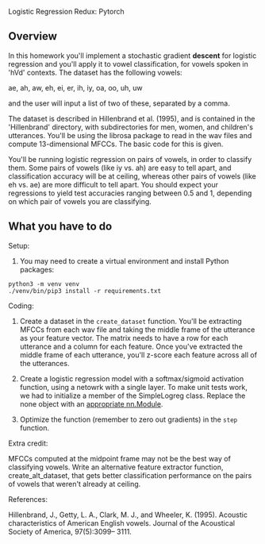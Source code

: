 Logistic Regression Redux: Pytorch


Overview
--------

In this homework you'll implement a stochastic gradient **descent** for
logistic regression and you'll apply it to vowel classification, for vowels
spoken in 'hVd' contexts.  The dataset has the following vowels:

   ae, ah, aw, eh, ei, er, ih, iy, oa, oo, uh, uw

and the user will input a list of two of these, separated by a comma.

The dataset is described in Hillenbrand et al. (1995), and is contained
in the 'Hillenbrand' directory, with subdirectories for men, women, and
children's utterances.  You'll be using the librosa package to read in
the wav files and compute 13-dimensional MFCCs.  The basic code for this 
is given.

You'll be running logistic regression on pairs of vowels, in order to
classify them.  Some pairs of vowels (like iy vs. ah) are easy to tell 
apart, and classification accuracy will be at ceiling, whereas other pairs 
of vowels (like eh vs. ae) are more difficult to tell apart.  You should 
expect your regressions to yield test accuracies ranging between 0.5 and 1, 
depending on which pair of vowels you are classifying.


What you have to do
----

Setup:

1. You may need to create a virtual environment and install Python
   packages:
   
```
python3 -m venv venv
./venv/bin/pip3 install -r requirements.txt
```

Coding:

1. Create a dataset in the `create_dataset` function.  You'll be extracting 
   MFCCs from each wav file and taking the middle frame of the utterance as 
   your feature vector.  The matrix needs to have a row for each utterance 
   and a column for each feature.  Once you've extracted the middle frame of
   each utterance, you'll z-score each feature across all of the utterances.

3. Create a logistic regression model with a softmax/sigmoid activation
   function, using a netowrk with a single layer. To make unit tests work,
   we had to initialize a member of the SimpleLogreg class.  Replace the
   none object with an [appropriate nn.Module](https://pytorch.org/docs/stable/generated/torch.nn.Linear.html).

5. Optimize the function (remember to zero out gradients) in the
   `step` function.
   

Extra credit: 

MFCCs computed at the midpoint frame may not be the best way of 
classifying vowels.  Write an alternative feature extractor function, 
create_alt_dataset, that gets better classification performance on the
pairs of vowels that weren't already at ceiling.


References:

Hillenbrand, J., Getty, L. A., Clark, M. J., and Wheeler, K. (1995). Acoustic characteristics of American English vowels. Journal of the Acoustical Society of America, 97(5):3099– 3111.


